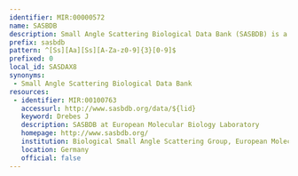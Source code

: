 ```yaml
---
identifier: MIR:00000572
name: SASBDB
description: Small Angle Scattering Biological Data Bank (SASBDB) is a curated repository for small angle X-ray scattering (SAXS) and neutron scattering (SANS) data and derived models. Small angle scattering (SAS) of X-ray and neutrons provides structural information on biological macromolecules in solution at a resolution of 1-2 nm. SASBDB provides freely accessible and downloadable experimental data, which are deposited together with the relevant experimental conditions, sample details, derived models and their fits to the data.
prefix: sasbdb
pattern: ^[Ss][Aa][Ss][A-Za-z0-9]{3}[0-9]$
prefixed: 0
local_id: SASDAX8
synonyms:
 - Small Angle Scattering Biological Data Bank
resources:
 - identifier: MIR:00100763
   accessurl: http://www.sasbdb.org/data/${lid}
   keyword: Drebes J
   description: SASBDB at European Molecular Biology Laboratory
   homepage: http://www.sasbdb.org/
   institution: Biological Small Angle Scattering Group, European Molecular Biology Laboratory, Hamburg Outstation, Hamburg
   location: Germany
   official: false
---
```

